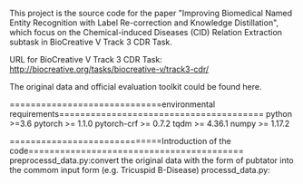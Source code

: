 This project is the source code for the paper "Improving Biomedical Named Entity Recognition with Label Re-correction and Knowledge Distillation", which focus on the Chemical-induced Diseases (CID) Relation Extraction subtask in BioCreative V Track 3 CDR Task.

URL for BioCreative V Track 3 CDR Task: http://biocreative.org/tasks/biocreative-v/track3-cdr/

The original data and official evaluation toolkit could be found here.

=============================environmental requirements=======================================
python >=3.6
pytorch >= 1.1.0
pytorch-crf >= 0.7.2
tqdm >= 4.36.1
numpy >= 1.17.2

=============================Introduction of the code=========================================
preprocessd_data.py:convert the original data with the form of pubtator into the commom input form (e.g. Tricuspid	B-Disease)
processd_data.py:
